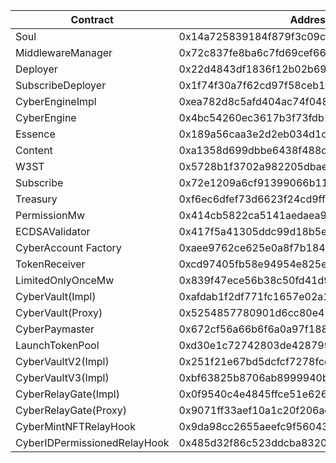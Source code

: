 | Contract                     | Address                                    |
| ---------------------------- | ------------------------------------------ |
| Soul                         | 0x14a725839184f879f3c09ce3d707e5a3e4c5869d |
| MiddlewareManager            | 0x72c837fe8ba6c7fd69cef66b6e85c0d7eabf1f9b |
| Deployer                     | 0x22d4843df1836f12b02b69ca6ad90575bbc03897 |
| SubscribeDeployer            | 0x1f74f30a7f62cd97f58ceb1f93e6bb253d096991 |
| CyberEngineImpl              | 0xea782d8c5afd404ac74f048ef34273217f7f6fc8 |
| CyberEngine                  | 0x4bc54260ec3617b3f73fdb1fa22417ed109f372c |
| Essence                      | 0x189a56caa3e2d2eb034d1ddc102f4f6bf822b811 |
| Content                      | 0xa1358d699dbbe6438f488d4cc8480eeddc7528d0 |
| W3ST                         | 0x5728b1f3702a982205dbaef4594d4a3760854db0 |
| Subscribe                    | 0x72e1209a6cf91399066b1145548347ffa85282b7 |
| Treasury                     | 0xf6ec6dfef73d6623f24cd9ff888e76725da32773 |
| PermissionMw                 | 0x414cb5822ca5141aedaea9d64a12f511071f7613 |
| ECDSAValidator               | 0x417f5a41305ddc99d18b5e176521b468b2a31b86 |
| CyberAccount Factory         | 0xaee9762ce625e0a8f7b184670fb57c37bfe1d0f1 |
| TokenReceiver                | 0xcd97405fb58e94954e825e46db192b916a45d412 |
| LimitedOnlyOnceMw            | 0x839f47ece56b38c50fd41d97459f32d6952d6be6 |
| CyberVault(Impl)             | 0xafdab1f2df771fc1657e02a149f58fcb92c3535f |
| CyberVault(Proxy)            | 0x5254857780901d6cc80e42946a7d101fe8667ea8 |
| CyberPaymaster               | 0x672cf56a66b6f6a0a97f188abe57249fb7eef909 |
| LaunchTokenPool              | 0xd30e1c72742803de428799c34729168fe70534b2 |
| CyberVaultV2(Impl)           | 0x251f21e67bd5dcfcf7278fcc5540cd406a2ccc8f |
| CyberVaultV3(Impl)           | 0xbf63825b8706ab8999940bf82d660cd9815a89f4 |
| CyberRelayGate(Impl)         | 0x0f9540c4e4845ffce51e62602d50af7082e6be7a |
| CyberRelayGate(Proxy)        | 0x9071ff33aef10a1c20f206ad654bb8a5bee976aa |
| CyberMintNFTRelayHook        | 0x9da98cc2655aeefc9f56043c184ce8c87652a196 |
| CyberIDPermissionedRelayHook | 0x485d32f86c523ddcba83207c07bde782ad9ad180 |
